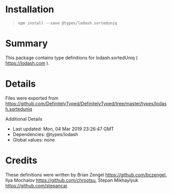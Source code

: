 # Installation
> `npm install --save @types/lodash.sorteduniq`

# Summary
This package contains type definitions for lodash.sortedUniq ( https://lodash.com ).

# Details
Files were exported from https://github.com/DefinitelyTyped/DefinitelyTyped/tree/master/types/lodash.sorteduniq

Additional Details
 * Last updated: Mon, 04 Mar 2019 23:26:47 GMT
 * Dependencies: @types/lodash
 * Global values: none

# Credits
These definitions were written by Brian Zengel <https://github.com/bczengel>, Ilya Mochalov <https://github.com/chrootsu>, Stepan Mikhaylyuk <https://github.com/stepancar>.
